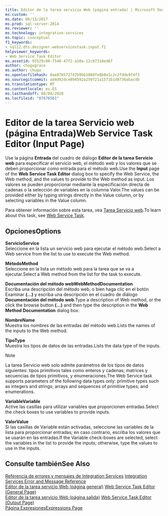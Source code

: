 ```yaml
---
title: Editor de la tarea servicio Web (página entrada) | Microsoft Docs
ms.custom: ''
ms.date: 06/13/2017
ms.prod: sql-server-2014
ms.reviewer: ''
ms.technology: integration-services
ms.topic: conceptual
f1_keywords:
- sql12.dts.designer.webservicestask.input.f1
helpviewer_keywords:
- Web Service Task Editor
ms.assetid: 93529c88-f540-47f2-a10a-12c87318ed6f
author: chugugrace
ms.author: chugu
ms.openlocfilehash: 0ae876572747b9bb1088fe8b0a1c2c2fdde9f4f3
ms.sourcegitcommit: ad4d92dce894592a259721a1571b1d8736abacdb
ms.translationtype: MT
ms.contentlocale: es-ES
ms.lasthandoff: 08/04/2020
ms.locfileid: "87676561"
---
```

# <a name="web-service-task-editor-input-page"></a><span data-ttu-id="9a583-102">Editor de la tarea Servicio web (página Entrada)</span><span class="sxs-lookup"><span data-stu-id="9a583-102">Web Service Task Editor (Input Page)</span></span>
  <span data-ttu-id="9a583-103">Use la página **Entrada** del cuadro de diálogo **Editor de la tarea Servicio web** para especificar el servicio web, el método web y los valores que se deben proporcionar como entrada para el método web.</span><span class="sxs-lookup"><span data-stu-id="9a583-103">Use the **Input** page of the **Web Service Task Editor** dialog box to specify the Web Service, the Web method, and the values to provide to the Web method as input.</span></span> <span data-ttu-id="9a583-104">Los valores se pueden proporcionar mediante la especificación directa de cadenas o la selección de variables en la columna Valor.</span><span class="sxs-lookup"><span data-stu-id="9a583-104">The values can be provided either by typing strings directly in the Value column, or by selecting variables in the Value column.</span></span>  
  
 <span data-ttu-id="9a583-105">Para obtener información sobre esta tarea, vea [Tarea Servicio web](control-flow/web-service-task.md).</span><span class="sxs-lookup"><span data-stu-id="9a583-105">To learn about this task, see [Web Service Task](control-flow/web-service-task.md).</span></span>  
  
## <a name="options"></a><span data-ttu-id="9a583-106">Opciones</span><span class="sxs-lookup"><span data-stu-id="9a583-106">Options</span></span>  
 <span data-ttu-id="9a583-107">**Servicio**</span><span class="sxs-lookup"><span data-stu-id="9a583-107">**Service**</span></span>  
 <span data-ttu-id="9a583-108">Seleccione en la lista un servicio web para ejecutar el método web.</span><span class="sxs-lookup"><span data-stu-id="9a583-108">Select a Web service from the list to use to execute the Web method.</span></span>  
  
 <span data-ttu-id="9a583-109">**Método**</span><span class="sxs-lookup"><span data-stu-id="9a583-109">**Method**</span></span>  
 <span data-ttu-id="9a583-110">Seleccione en la lista un método web para la tarea que se va a ejecutar.</span><span class="sxs-lookup"><span data-stu-id="9a583-110">Select a Web method from the list for the task to execute.</span></span>  
  
 <span data-ttu-id="9a583-111">**Documentación del método web**</span><span class="sxs-lookup"><span data-stu-id="9a583-111">**WebMethodDocumentation**</span></span>  
 <span data-ttu-id="9a583-112">Escriba una descripción del método web, o bien haga clic en el botón Examinar **(…)** y escriba una descripción en el cuadro de diálogo **Documentación del método web**.</span><span class="sxs-lookup"><span data-stu-id="9a583-112">Type a description of Web method, or the click the browse button **(...)** and then type the description in the **Web Method Documentation** dialog box.</span></span>  
  
 <span data-ttu-id="9a583-113">**Nombre**</span><span class="sxs-lookup"><span data-stu-id="9a583-113">**Name**</span></span>  
 <span data-ttu-id="9a583-114">Muestra los nombres de las entradas del método web.</span><span class="sxs-lookup"><span data-stu-id="9a583-114">Lists the names of the inputs to the Web method.</span></span>  
  
 <span data-ttu-id="9a583-115">**Tipo**</span><span class="sxs-lookup"><span data-stu-id="9a583-115">**Type**</span></span>  
 <span data-ttu-id="9a583-116">Muestra los tipos de datos de las entradas.</span><span class="sxs-lookup"><span data-stu-id="9a583-116">Lists the data type of the inputs.</span></span>  
  
> [!NOTE]  
>  <span data-ttu-id="9a583-117">La tarea Servicio web solo admite parámetros de los tipos de datos siguientes: tipos primitivos tales como enteros y cadenas; matrices y secuencias de tipos primitivos, y enumeraciones.</span><span class="sxs-lookup"><span data-stu-id="9a583-117">The Web Service task supports parameters of the following data types only: primitive types such as integers and strings; arrays and sequences of primitive types; and enumerations.</span></span>  
  
 <span data-ttu-id="9a583-118">**Variable**</span><span class="sxs-lookup"><span data-stu-id="9a583-118">**Variable**</span></span>  
 <span data-ttu-id="9a583-119">Active las casillas para utilizar variables que proporcionen entradas.</span><span class="sxs-lookup"><span data-stu-id="9a583-119">Select the check boxes to use variables to provide inputs.</span></span>  
  
 <span data-ttu-id="9a583-120">**Valor**</span><span class="sxs-lookup"><span data-stu-id="9a583-120">**Value**</span></span>  
 <span data-ttu-id="9a583-121">Si las casillas de Variable están activadas, seleccione las variables de la lista para proporcionar entradas; en caso contrario, escriba los valores que se usarán en las entradas.</span><span class="sxs-lookup"><span data-stu-id="9a583-121">If the Variable check-boxes are selected, select the variables in the list to provide the inputs; otherwise, type the values to use in the inputs.</span></span>  
  
## <a name="see-also"></a><span data-ttu-id="9a583-122">Consulte también</span><span class="sxs-lookup"><span data-stu-id="9a583-122">See Also</span></span>  
 <span data-ttu-id="9a583-123">[Referencia de errores y mensajes de Integration Services](../../2014/integration-services/integration-services-error-and-message-reference.md) </span><span class="sxs-lookup"><span data-stu-id="9a583-123">[Integration Services Error and Message Reference](../../2014/integration-services/integration-services-error-and-message-reference.md) </span></span>  
 <span data-ttu-id="9a583-124">[Editor de la tarea servicio Web &#40;página general&#41;](general-page-of-integration-services-designers-options.md) </span><span class="sxs-lookup"><span data-stu-id="9a583-124">[Web Service Task Editor &#40;General Page&#41;](general-page-of-integration-services-designers-options.md) </span></span>  
 <span data-ttu-id="9a583-125">[Editor de la tarea servicio Web &#40;página salida&#41;](../../2014/integration-services/web-service-task-editor-output-page.md) </span><span class="sxs-lookup"><span data-stu-id="9a583-125">[Web Service Task Editor &#40;Output Page&#41;](../../2014/integration-services/web-service-task-editor-output-page.md) </span></span>  
 [<span data-ttu-id="9a583-126">Página Expresiones</span><span class="sxs-lookup"><span data-stu-id="9a583-126">Expressions Page</span></span>](expressions/expressions-page.md)  
  
  
